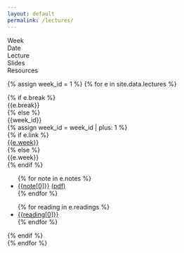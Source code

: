```yaml
---
layout: default
permalink: /lectures/
---
```


<div class="week hrow">
    <div class="week_id">Week</div>
    <div class="date">Date</div>
	<div class="topic">Lecture</div>
    <div class="notes">Slides</div>
    <div class="readings">Resources</div>
</div>

{% assign week_id = 1 %}
{% for e in site.data.lectures %}
<div class="week {% cycle "odd", "even" %}">
    {% if e.break %}
        <div class="week_id"></div>
        <div class="date"></div>
        <div class="topic">{{e.break}}</div>
    {% else %}
        <div class="week_id">{{week_id}}</div>
        {% assign week_id = week_id | plus: 1 %}
        <div class="date"></div>
    	{% if e.link %}
        <div class="topic"><a href="{{e.link}}">{{e.week}}</a></div>
        {% else %}
        <div class="topic">{{e.week}}</div>
        {% endif %}
        <div class="notes">
            <ul>
            {% for note in e.notes %}
                <li><a href="{{note[1]}}">{{note[0]}}</a> <a href="{{note[1]}}.pdf">(pdf)</a></li>
			{% endfor %}
            </ul>
        </div>
        <div class="readings">
            <ul>
            {% for reading in e.readings %}
                    <li><a href="{{reading[1]}}">{{reading[0]}}</a></li>
			{% endfor %}
            </ul>
        </div>
    {% endif %}
    
</div>
{% endfor %}

<script type="text/javascript">
   make_schedule({{site.data.settings.first}},7,0);
</script>
